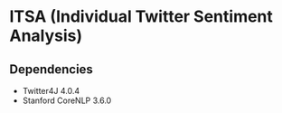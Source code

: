 # ITSA (Individual Twitter Sentiment Analysis)


## Dependencies
* Twitter4J 4.0.4
* Stanford CoreNLP 3.6.0